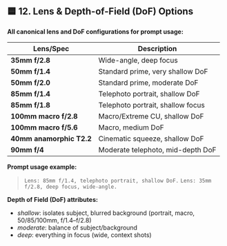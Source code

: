 ## 🟦 12. **Lens & Depth-of-Field (DoF) Options**

**All canonical lens and DoF configurations for prompt usage:**

| Lens/Spec                | Description                       |
| ------------------------ | --------------------------------- |
| **35mm f/2.8**           | Wide-angle, deep focus            |
| **50mm f/1.4**           | Standard prime, very shallow DoF  |
| **50mm f/2.0**           | Standard prime, moderate DoF      |
| **85mm f/1.4**           | Telephoto portrait, shallow DoF   |
| **85mm f/1.8**           | Telephoto portrait, shallow focus |
| **100mm macro f/2.8**    | Macro/Extreme CU, shallow DoF     |
| **100mm macro f/5.6**    | Macro, medium DoF                 |
| **40mm anamorphic T2.2** | Cinematic squeeze, shallow DoF    |
| **90mm f/4**             | Moderate telephoto, mid-depth DoF |

**Prompt usage example:**

> `Lens: 85mm f/1.4, telephoto portrait, shallow DoF.`
> `Lens: 35mm f/2.8, deep focus, wide-angle.`

**Depth of Field (DoF) attributes:**

* *shallow*: isolates subject, blurred background (portrait, macro, 50/85/100mm, f/1.4–f/2.8)
* *moderate*: balance of subject/background
* *deep*: everything in focus (wide, context shots)
